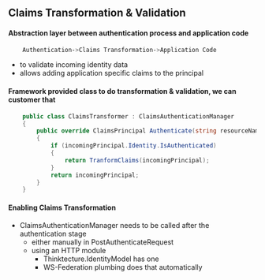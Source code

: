 ## Claims Transformation & Validation
#### Abstraction layer between authentication process and application code
```sh
    Authentication->Claims Transformation->Application Code
```
* to validate incoming identity data
* allows adding application specific claims to the principal
#### Framework provided class to do transformation & validation, we can customer that
```cs
    public class ClaimsTransformer : ClaimsAuthenticationManager
    {
        public override ClaimsPrincipal Authenticate(string resourceName, ClaimsPrincipal incomingPrincipal)
        {
            if (incomingPrincipal.Identity.IsAuthenticated)
            {
                return TranformClaims(incomingPrincipal);
            }
            return incomingPrincipal;
        }
    }

```
#### Enabling Claims Transformation
* ClaimsAuthenticationManager needs to be called after the authentication stage
    * either manually in PostAuthenticateRequest
    * using an HTTP module
        * Thinktecture.IdentityModel has one
        * WS-Federation plumbing does that automatically
